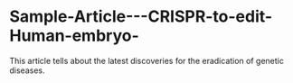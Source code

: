 # Sample-Article---CRISPR-to-edit-Human-embryo-
This article tells about the latest discoveries for the eradication of genetic diseases. 
